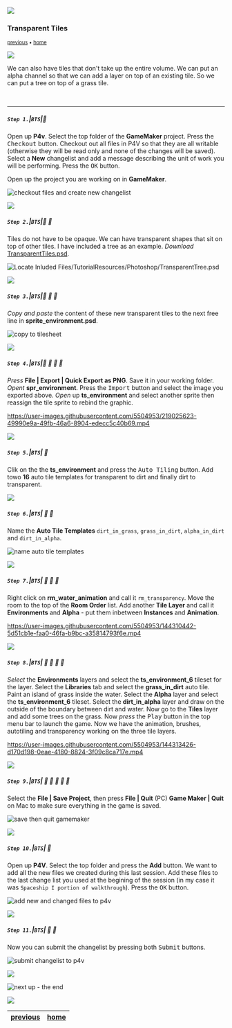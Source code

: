 ![](../images/line3.png)

### Transparent Tiles

<sub>[previous](../animated-tiles/README.md#user-content-animated-tiles) • [home](../README.md#user-content-gms2-background-tiles--sprites---table-of-contents)</sub>

![](../images/line3.png)

We can also have tiles that don't take up the entire volume.  We can put an alpha channel so that we can add a layer on top of an existing tile.  So we can put a tree on top of a grass tile.

<br>

---

##### `Step 1.`\|`BTS`|:small_blue_diamond:

Open up **P4v**.  Select the top folder of the **GameMaker** project. Press the <kbd>Checkout</kbd> button.  Checkout out all files in P4V so that they are all writable (otherwise they will be read only and none of the changes will be saved). Select a **New** changelist and add a message describing the unit of work you will be performing. Press the <kbd>OK</kbd> button.

Open up the project you are working on in **GameMaker**. 

![checkout files and create new changelist](images/checkoutFiles.png)

![](../images/line2.png)

##### `Step 2.`\|`BTS`|:small_blue_diamond: :small_blue_diamond: 

Tiles do not have to be opaque.  We can have transparent shapes that sit on top of other tiles.  I have included a tree as an example.  *Download* [TransparentTiles.psd](../Assets/Photoshop/TransparentTiles.psd).

![Locate Inluded Files/TutorialResources/Photoshop/TransparentTree.psd](images/TransparentTreePSD.png)

![](../images/line2.png)

##### `Step 3.`\|`BTS`|:small_blue_diamond: :small_blue_diamond: :small_blue_diamond:

*Copy and paste* the content of these new transparent tiles to the next free line in **sprite_environment.psd**.

![copy to tilesheet](images/newTTiles.png)

![](../images/line2.png)

##### `Step 4.`\|`BTS`|:small_blue_diamond: :small_blue_diamond: :small_blue_diamond: :small_blue_diamond:

 *Press* **File | Export | Quick Export as PNG**.  Save it in your working folder. *Opent* **spr_environment**. Press the <kbd>Import</kbd> button and select the image you exported above. *Open* up **ts_environment** and select another sprite then reassign the tile sprite to rebind the graphic.

https://user-images.githubusercontent.com/5504953/219025623-49990e9a-49fb-46a6-8904-edecc5c40b69.mp4

![](../images/line2.png)

##### `Step 5.`\|`BTS`| :small_orange_diamond:

Clik on the the **ts_environment** and press the <kbd>Auto Tiling</kbd> button. Add towo **16** auto tile templates for transparent to dirt and finally dirt to transparent.


![](../images/line2.png)

##### `Step 6.`\|`BTS`| :small_orange_diamond: :small_blue_diamond:

Name the **Auto Tile Templates** `dirt_in_grass`, `grass_in_dirt`, `alpha_in_dirt` and `dirt_in_alpha`.

![name auto tile templates](images/nameAutoTiles.png)

![](../images/line2.png)

##### `Step 7.`\|`BTS`| :small_orange_diamond: :small_blue_diamond: :small_blue_diamond:

Right click on **rm_water_animation** and call it `rm_transparency`.  Move the room to the top of the **Room Order** list. Add another **Tile Layer** and call it **Environments** and **Alpha** - put them inbetween **Instances** and **Animation**.

https://user-images.githubusercontent.com/5504953/144310442-5d51cb1e-faa0-46fa-b9bc-a35814793f6e.mp4

![](../images/line2.png)

##### `Step 8.`\|`BTS`| :small_orange_diamond: :small_blue_diamond: :small_blue_diamond: :small_blue_diamond:

*Select* the **Environments** layers and select the **ts_environment_6** tileset for the layer.  Select the **Libraries** tab and select the **grass_in_dirt** auto tile. Paint an island of grass inside the water. Select the **Alpha** layer and select the **ts_environment_6** tileset. Select the **dirt_in_alpha** layer and draw on the outside of the boundary between dirt and water.  Now go to the **Tiles** layer and add some trees on the grass.  Now *press* the <kbd>Play</kbd> button in the top menu bar to launch the game. Now we have the animation, brushes, autotiling and transparency working on the three tile layers.

https://user-images.githubusercontent.com/5504953/144313426-d170d198-0eae-4180-8824-3f09c8ca717e.mp4

![](../images/line2.png)

##### `Step 9.`\|`BTS`| :small_orange_diamond: :small_blue_diamond: :small_blue_diamond: :small_blue_diamond: :small_blue_diamond:

Select the **File | Save Project**, then press **File | Quit** (PC) **Game Maker | Quit** on Mac to make sure everything in the game is saved.

![save then quit gamemaker](images/saveQuit.png)

![](../images/line2.png)

##### `Step 10.`\|`BTS`| :large_blue_diamond:

Open up **P4V**.  Select the top folder and press the **Add** button.  We want to add all the new files we created during this last session.  Add these files to the last change list you used at the begining of the session (in my case it was `Spaceship I portion of walkthrough`). Press the <kbd>OK</kbd> button.

![add new and changed files to p4v](images/add.png)

![](../images/line2.png)

##### `Step 11.`\|`BTS`| :large_blue_diamond: :small_blue_diamond: 

Now you can submit the changelist by pressing both <kbd>Submit</kbd> buttons.

![submit changelist to p4v](images/submit.png)

![](../images/line.png)

<!-- <img src="https://via.placeholder.com/1000x100/45D7CA/000000/?text=That's All Folks"> -->
![next up - the end](images/banner.png)

![](../images/line.png)

| [previous](../animated-tiles/README.md#user-content-animated-tiles)| [home](../README.md#user-content-gms2-background-tiles--sprites---table-of-contents) | 
|---|---|
